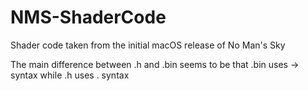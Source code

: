 # NMS-ShaderCode
Shader code taken from the initial macOS release of No Man's Sky


The main difference between .h and .bin seems to be that .bin uses -> syntax while .h uses . syntax
